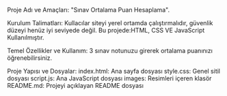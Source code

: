 Proje Adı ve Amaçları: "Sınav Ortalama Puan Hesaplama".

Kurulum Talimatları: Kullacılar siteyi yerel ortamda çalıştırmalıdır, güvenlik düzeyi henüz iyi seviyede değil. Bu projede:HTML, CSS VE JavaScript Kullanılmıştır.

Temel Özellikler ve Kullanım: 3 sınav notunuzu girerek ortalama puanınızı öğrenebilirsiniz.

Proje Yapısı ve Dosyalar: index.html: Ana sayfa dosyası style.css: Genel sitil dosyası script.js: Ana JavaScript dosyası images: Resimleri içeren klasör  README.md: Projeyi açıklayan README dosyası